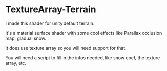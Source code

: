 # TextureArray-Terrain
I made this shader for unity default terrain.

It's a material surface shader with some cool effects like Parallax occlusion map, gradual snow.

It does use texture array so you will need support for that.

You will need a script to fill in the infos needed, like snow coef, the texture array, etc.

